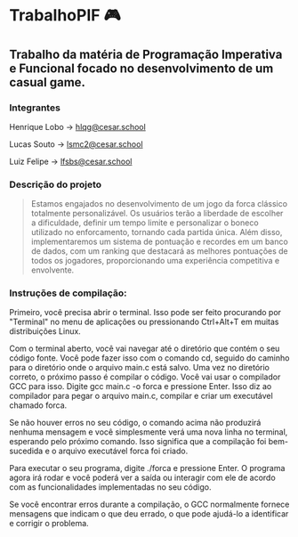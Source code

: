 # TrabalhoPIF 🎮

## Trabalho da matéria de Programação Imperativa e Funcional focado no desenvolvimento de um casual game.

### Integrantes 

Henrique Lobo -> hlqg@cesar.school

Lucas Souto -> lsmc2@cesar.school

Luiz Felipe -> lfsbs@cesar.school

### Descrição do projeto

> Estamos engajados no desenvolvimento de um jogo da forca clássico totalmente personalizável. Os usuários terão a liberdade de escolher a dificuldade, definir um tempo limite e personalizar o boneco utilizado no enforcamento, tornando cada partida única. Além disso, implementaremos um sistema de pontuação e recordes em um banco de dados, com um ranking que destacará as melhores pontuações de todos os jogadores, proporcionando uma experiência competitiva e envolvente.

### Instruções de compilação: 

Primeiro, você precisa abrir o terminal. Isso pode ser feito procurando por "Terminal" no menu de aplicações ou pressionando Ctrl+Alt+T em muitas distribuições Linux.

Com o terminal aberto, você vai navegar até o diretório que contém o seu código fonte. Você pode fazer isso com o comando cd, seguido do caminho para o diretório onde o arquivo main.c está salvo.
Uma vez no diretório correto, o próximo passo é compilar o código. Você vai usar o compilador GCC para isso. Digite gcc main.c -o forca e pressione Enter. Isso diz ao compilador para pegar o arquivo main.c, compilar e criar um executável chamado forca.

Se não houver erros no seu código, o comando acima não produzirá nenhuma mensagem e você simplesmente verá uma nova linha no terminal, esperando pelo próximo comando. Isso significa que a compilação foi bem-sucedida e o arquivo executável forca foi criado.

Para executar o seu programa, digite ./forca e pressione Enter. O programa agora irá rodar e você poderá ver a saída ou interagir com ele de acordo com as funcionalidades implementadas no seu código.

Se você encontrar erros durante a compilação, o GCC normalmente fornece mensagens que indicam o que deu errado, o que pode ajudá-lo a identificar e corrigir o problema.
